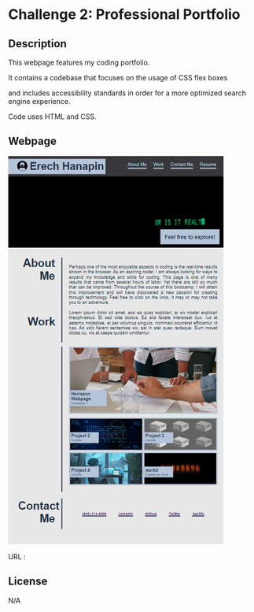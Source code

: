 # Challenge 2: Professional Portfolio

## Description

This webpage features my coding portfolio. 

It contains a codebase that focuses on the usage of CSS flex boxes

and includes accessibility standards in order for a more optimized search engine experience. 

Code uses HTML and CSS. 


## Webpage
![Portfolio Webpage Screenshot](Develop\assets\images\webpage.png)

URL : 


## License 

N/A
